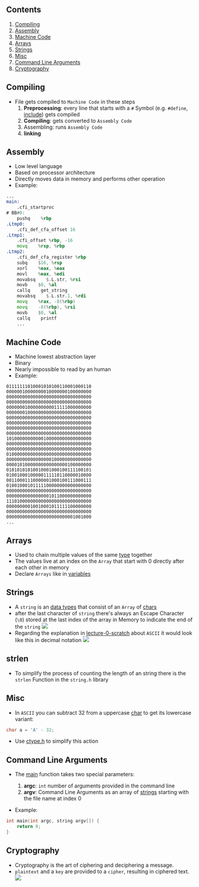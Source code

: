 ## Contents

1. [Compiling](#compiling)
2. [Assembly](#assembly)
3. [Machine Code](#machine-code)
4. [Arrays](#arrays)
5. [Strings](#strings)
6. [Misc](#misc)
7. [Command Line Arguments](#command-line-arguments)
8. [Cryptography](#cryptography)
## Compiling

- File gets compiled to `Machine Code` in these steps
	1. **Preprocessing**: every line that starts with a `#` Symbol (e.g. `#define`, [include](computer-science/docs/c/libraries.md)) gets compiled
	2. **Compiling**: gets converted to `Assembly Code`
	3. Assembling: runs `Assembly Code`
	4. **linking**

## Assembly
- Low level language
- Based on processor architecture
- Directly moves data in memory and performs other operation
- Example:
```asm
...
main:
    .cfi_startproc
# BB#0:
    pushq    %rbp
.Ltmp0:
    .cfi_def_cfa_offset 16
.Ltmp1:
    .cfi_offset %rbp, -16
    movq    %rsp, %rbp
.Ltmp2:
    .cfi_def_cfa_register %rbp
    subq    $16, %rsp
    xorl    %eax, %eax
    movl    %eax, %edi
    movabsq    $.L.str, %rsi
    movb    $0, %al
    callq    get_string
    movabsq    $.L.str.1, %rdi
    movq    %rax, -8(%rbp)
    movq    -8(%rbp), %rsi
    movb    $0, %al
    callq    printf
    ...
```

## Machine Code

- Machine lowest abstraction layer
- Binary
- Nearly impossible to read by an human
- Example:
```
01111111010001010100110001000110
00000010000000010000000100000000
00000000000000000000000000000000
00000000000000000000000000000000
00000001000000000011111000000000
00000001000000000000000000000000
00000000000000000000000000000000
00000000000000000000000000000000
00000000000000000000000000000000
00000000000000000000000000000000
10100000000000100000000000000000
00000000000000000000000000000000
00000000000000000000000000000000
01000000000000000000000000000000
00000000000000000100000000000000
00001010000000000000000100000000
01010101010010001000100111100101
01001000100000111110110000010000
00110001110000001000100111000111
01001000101111100000000000000000
00000000000000000000000000000000
00000000000000001011000000000000
11101000000000000000000000000000
00000000010010001011111100000000
00000000000000000000000000000000
00000000000000000000000001001000
...
```


## Arrays

- Used to chain multiple values of the same [type](computer-science/docs/c/types.md) together
- The values live at an index on the `Array` that start with 0 directly after each other in memory
- Declare `Arrays` like in [variables](computer-science/docs/c/variables.md)

## Strings

- A `string` is an [data types](computer-science/docs/c/types.md) that consist of an `Array` of [chars](computer-science/docs/c/types.md)
- after the last character of `string` there's always an Escape Character (`\0`) stored at the last index of the array in Memory to indicate the end of the `string`
	![](string.png)
- Regarding the explanation in [lecture-0-scratch](lecture-0-scratch.md) about `ASCII` it would look like this in decimal notation
	![](string-decimal.png)

## strlen

- To simplify the process of counting the length of an string there is the `strlen` Function in the `string.h` library


## Misc

- In `ASCII` you can subtract 32 from a uppercase [char](computer-science/docs/c/types.md) to get its lowercase variant:
```c
char a = 'A' - 32;
```
- Use [ctype.h](computer-science/docs/c/libraries.md) to simplify this action

## Command Line Arguments

- The [main](lecture-1-c.md) function takes two special parameters:
	1. **argc**: `int` number of arguments provided in the command line
	2. **argv**: Command Line Arguments as an array of [strings](computer-science/docs/c/types.md) starting with the file name at index 0

- Example:
```c
int main(int argc, string argv[]) {
	return 0;
}
```

## Cryptography

- Cryptography is the art of ciphering and deciphering a message.
- `plaintext` and a `key` are provided to a `cipher`, resulting in ciphered text.
	![](ciphertext.png)


